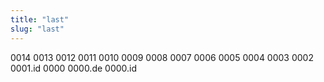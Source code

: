 ```yaml
---
title: "last"
slug: "last"
---
```


0014
0013
0012
0011
0010
0009
0008
0007
0006
0005
0004
0003
0002
0001.id
0000 0000.de 0000.id